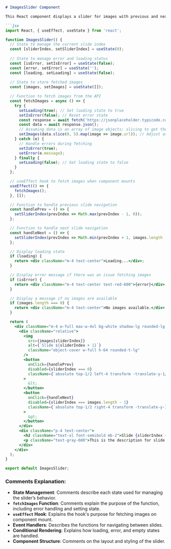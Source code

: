 
```markdown
# ImagesSlider Component

This React component displays a slider for images with previous and next navigation. It fetches images from an API and handles loading and error states.

```jsx
import React, { useEffect, useState } from 'react';

function ImagesSlider() {
  // State to manage the current slide index
  const [sliderIndex, setSliderIndex] = useState(0);
  
  // State to manage error and loading status
  const [isError, setIsError] = useState(false);
  const [error, setError] = useState('');
  const [loading, setLoading] = useState(false);
  
  // State to store fetched images
  const [images, setImages] = useState([]);

  // Function to fetch images from the API
  const fetchImages = async () => {
    try {
      setLoading(true); // Set loading state to true
      setIsError(false); // Reset error state
      const response = await fetch('https://jsonplaceholder.typicode.com/photos');
      const data = await response.json();
      // Assuming data is an array of image objects; slicing to get the first 5 images
      setImages(data.slice(0, 5).map(image => image.url)); // Adjust as needed
    } catch (e) {
      // Handle errors during fetching
      setIsError(true);
      setError(e.message);
    } finally {
      setLoading(false); // Set loading state to false
    }
  };

  // useEffect hook to fetch images when component mounts
  useEffect(() => {
    fetchImages();
  }, []);

  // Function to handle previous slide navigation
  const handlePrev = () => {
    setSliderIndex(prevIndex => Math.max(prevIndex - 1, 0));
  };

  // Function to handle next slide navigation
  const handleNext = () => {
    setSliderIndex(prevIndex => Math.min(prevIndex + 1, images.length - 1));
  };

  // Display loading state
  if (loading) {
    return <div className="m-4 text-center">Loading...</div>;
  }

  // Display error message if there was an issue fetching images
  if (isError) {
    return <div className="m-4 text-center text-red-600">{error}</div>;
  }

  // Display a message if no images are available
  if (images.length === 0) {
    return <div className="m-4 text-center">No images available.</div>;
  }

  return (
    <div className="m-4 w-full max-w-4xl bg-white shadow-lg rounded-lg overflow-hidden">
      <div className="relative">
        <img
          src={images[sliderIndex]}
          alt={`Slide ${sliderIndex + 1}`}
          className="object-cover w-full h-64 rounded-t-lg"
        />
        <button
          onClick={handlePrev}
          disabled={sliderIndex === 0}
          className={`absolute top-1/2 left-4 transform -translate-y-1/2 px-4 py-2 bg-gray-800 text-white rounded-full shadow-md hover:bg-gray-700 disabled:bg-gray-400 disabled:cursor-not-allowed`}
        >
          &lt;
        </button>
        <button
          onClick={handleNext}
          disabled={sliderIndex === images.length - 1}
          className={`absolute top-1/2 right-4 transform -translate-y-1/2 px-4 py-2 bg-gray-800 text-white rounded-full shadow-md hover:bg-gray-700 disabled:bg-gray-400 disabled:cursor-not-allowed`}
        >
          &gt;
        </button>
      </div>
      <div className="p-4 text-center">
        <h2 className="text-xl font-semibold mb-2">Slide {sliderIndex + 1}</h2>
        <p className="text-gray-600">This is the description for slide {sliderIndex + 1}</p>
      </div>
    </div>
  );
}

export default ImagesSlider;
```

### Comments Explanation:
- **State Management**: Comments describe each state used for managing the slider’s behavior.
- **`fetchImages` Function**: Comments explain the purpose of the function, including error handling and setting state.
- **`useEffect` Hook**: Explains the hook's purpose for fetching images on component mount.
- **Event Handlers**: Describes the functions for navigating between slides.
- **Conditional Rendering**: Explains how loading, error, and empty states are handled.
- **Component Structure**: Comments on the layout and styling of the slider.

